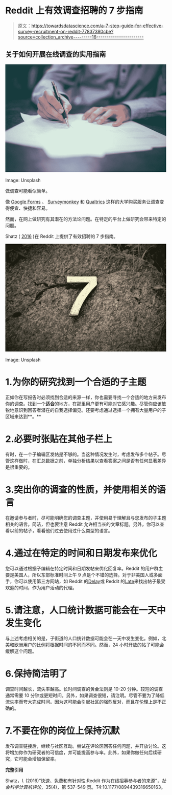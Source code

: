# Reddit 上有效调查招聘的 7 步指南

> 原文：<https://towardsdatascience.com/a-7-step-guide-for-effective-survey-recruitment-on-reddit-77837380cbe?source=collection_archive---------16----------------------->

## 关于如何开展在线调查的实用指南

![](img/3a11edcca5421f8b75f6e17bc6ff63ee.png)

Image: Unsplash

做调查可能看似简单。

像 [Google Forms](https://www.google.co.uk/forms/about/) 、 [Surveymonkey](https://www.surveymonkey.com/) 和 [Qualtrics](https://www.qualtrics.com/uk/) 这样的大学购买服务让调查变得便宜、快捷和容易。

然而，在网上做研究有其潜在的方法论问题。在特定的平台上做研究会带来特定的问题。

Shatz ( [2016](https://journals.sagepub.com/doi/abs/10.1177/0894439316650163?journalCode=ssce) )在 Reddit 上提供了有效招聘的 7 步指南。

![](img/e749a00ef2736a810874cc0a4b258422.png)

Image: Unsplash

# 1.为你的研究找到一个合适的子主题

正如你在写报告时必须找到合适的来源一样，你也需要寻找一个合适的地方来发布你的调查。找到一个**适合**的地方，在那里用户更有可能对它感兴趣。尽管你应该敏锐地意识到回答者潜在的自我选择偏见。还要考虑通过选择一个拥有大量用户的子区域来达到**。**

# 2.必要时张贴在其他子栏上

有时，在一个子编辑区发帖是不够的。当这种情况发生时，考虑发布多个帖子。尽管这样做时，在汇总数据之前，单独分析结果以查看答案之间是否有任何显著差异是很重要的。

# 3.突出你的调查的性质，并使用相关的语言

在邀请参与者时，尽可能明确您的调查主题，并使用易于理解且与您发布的子主题相关的语言。简洁，但也要注意 Reddit 允许相当长的文章标题。另外，你可以查看以前的帖子，看看他们过去使用过什么类型的语言。

# 4.通过在特定的时间和日期发布来优化

您可以通过根据子编辑在特定时间和日期发帖来优化回复率。Reddit 的用户群主要是美国人，所以东部标准时间上午 9 点是个不错的选择。对于非美国人或多面手，你可以使用第三方网站，如 Reddit 的[Delay](https://www.delayforreddit.com/analysis/)或 Reddit 的[Late](https://dashboard.laterforreddit.com/analysis/?subreddit=unitedkingdom&threshold=5)来找出帖子最受欢迎的时间，作为用户活动的代理。

# 5.请注意，人口统计数据可能会在一天中发生变化

与上述考虑相关的是，子街道的人口统计数据可能会在一天中发生变化。例如，北美和欧洲用户的比例将根据时间的不同而不同。然而，24 小时开放的帖子可能会缓解这个问题。

# 6.保持简洁明了

调查时间越长，流失率越高。长时间调查的黄金法则是 10-20 分钟。较短的调查通常需要 10 分钟或更短时间。另外，如果调查很短，请注明。尽管不要为了降低流失率而夸大完成时间。因为这可能会引起社区的强烈反对，而且在伦理上是不正确的。

# 7.不要在你的岗位上保持沉默

发布调查链接后，继续与社区互动。尝试在评论区回答任何问题，并开放讨论。这将增加你作为研究者的可信度，并可能提高参与率。此外，如果你做任何后续研究，它可能会增加保留率。

**完整引用**

Shatz，I. (2016)“快速、免费和有针对性:Reddit 作为在线招募参与者的来源”，*社会科学计算机评论*，35(4)，第 537-549 页。T4:10.1177/0894439316650163。